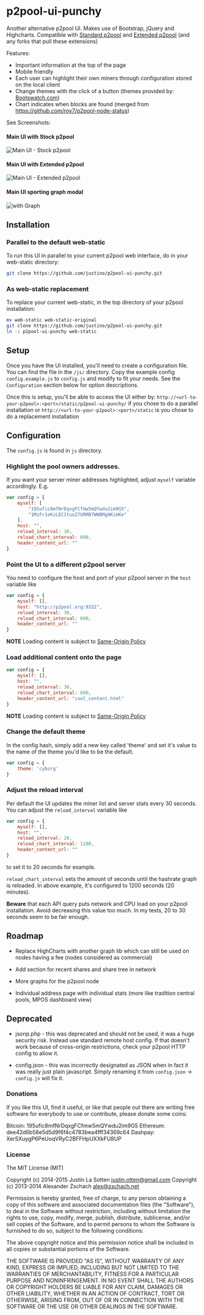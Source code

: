 p2pool-ui-punchy
==================

Another alternative p2pool UI.
Makes use of Bootstrap, jQuery and Highcharts.
Compatible with [Standard p2pool](https://github.com/forrestv/p2pool) and [Extended p2pool](https://github.com/mmouse-/p2pool-vtc) (and any forks that pull these extensions)

Features:
- Important information at the top of the page
- Mobile friendly
- Each user can highlight their own miners through configuration stored on the local client
- Change themes with the click of a button (themes provided by: [Bootswatch.com](http://bootswatch.com))
- Chart indicates when blocks are found (merged from https://github.com/roy7/p2pool-node-status)

See Screenshots:

#### Main UI with Stock p2pool
![Main UI - Stock p2pool](/img/screenshot_stock_p2pool.png?raw=true "Main UI - Stock p2pool")

#### Main UI with Extended p2pool
![Main UI - Extended p2pool](/img/screenshot_extended_p2pool.png?raw=true "Main UI - Extended p2pool")

#### Main UI sporting graph modal
![with Graph](/img/screenshot-graph.png?raw=true "with Graph")

## Installation

### Parallel to the default web-static

To run this UI in parallel to your current p2pool web interface, do in your web-static directory:

``` Bash
git clone https://github.com/justino/p2pool-ui-punchy.git
```

### As web-static replacement

To replace your current web-static, in the top directory of your p2pool installation:

``` Bash
mv web-static web-static-original
git clone https://github.com/justino/p2pool-ui-punchy.git
ln -s p2pool-ui-punchy web-static
```

## Setup

Once you have the UI installed, you'll need to create a configuration file.
You can find the file in the `/js/` directory.
Copy the example config `config.example.js` to `config.js` and modify to fit your needs.
See the `Configuration` section below for option descriptions.

Once this is setup, you'll be able to access the UI either by:
`http://<url-to-your-p2pool>:<port>/static/p2pool-ui-punchy/` if you chose to do a parallel installation
or
`http://<url-to-your-p2pool>:<port>/static` is you chose to do a replacement installation

## Configuration

The `config.js` is found in `js` directory.

### Highlight the pool owners addresses.

If you want your server miner addresses highlighted, adjust `myself` variable accordingly. E.g.

``` JavaScript
var config = {
    myself: [
        "195ufic8mfNrDqxgFCfmw5mQYwdu2im9G5",
        "1MzFr1eKzLEC1tuoZ7URMB7WWBMgHKimKe"
    ],
    host: "",
    reload_interval: 30,
    reload_chart_interval: 600,
    header_content_url: ""
}
```

### Point the UI to a different p2pool server

You need to configure the host and port of your p2pool server in the `host` variable like

``` JavaScript
var config = {
    myself: [],
    host: "http://p2pool.org:9332",
    reload_interval: 30,
    reload_chart_interval: 600,
    header_content_url: ""
}
```

**NOTE** Loading content is subject to [Same-Origin Policy](http://en.wikipedia.org/wiki/Same_origin_policy)

### Load additional content onto the page

``` JavaScript
var config = {
    myself: [],
    host: "",
    reload_interval: 30,
    reload_chart_interval: 600,
    header_content_url: "cool_content.html"
}
```

**NOTE** Loading content is subject to [Same-Origin Policy](http://en.wikipedia.org/wiki/Same_origin_policy)

### Change the default theme
In the config hash, simply add a new key called 'theme' and set it's value to the name of the theme you'd like to
be the default.

``` JavaScript
var config = {
    theme: 'cyborg'
}
```

### Adjust the reload interval

Per default the UI updates the miner list and server stats every 30 seconds.  You can adjust the `reload_interval` variable like

``` JavaScript
var config = {
    myself: [],
    host: "",
    reload_interval: 20,
    reload_chart_interval: 1200,
    header_content_url: ""
}
```

to set it to 20 seconds for example.

`reload_chart_interval` sets the amount of seconds until the hashrate graph is reloaded.  In above example, it's configured to 1200 seconds (20 minutes).

**Beware** that each API query puts network and CPU load on your p2pool installation.  Avoid decreasing this value too much.  In my tests, 20 to 30 seconds seem to be fair enough.

## Roadmap

- Replace HighCharts with another graph lib which can still be used on nodes having a fee (nodes considered as commercial)

- Add section for recent shares and share tree in network

- More graphs for the p2pool node

- Individual address page with individual stats (more like tradition central pools, MPOS dashboard view)

## Deprecated
- jsonp.php - this was deprecated and should not be used, it was a huge security risk. Instead use standard remote host config. If that doesn't work because of cross-origin restrictions, check your p2pool HTTP config to allow it.

- config.json - this was incorrectly designated as JSON when in fact it was really just plain javascript. Simply renaming it from `config.json` -> `config.js` will fix it.

### Donations

If you like this UI, find it useful, or like that people out there are writing free software for everybody to use or contribute, please donate some coins:

Bitcoin: 195ufic8mfNrDqxgFCfmw5mQYwdu2im9G5
Ethereum: dee42d6b58e5d5d9f6f4c4783bea4fff34369c64
Dashpay: XerSXuygP6PeUoqVRyC2BFFHpUXXkFU8UP

### License

The MIT License (MIT)

Copyright (c) 2014-2015 Justin La Sotten justin.otten@gmail.com
Copyright (c) 2013-2014 Alexander Zschach alex@zschach.net

Permission is hereby granted, free of charge, to any person obtaining a copy of this software and associated documentation files (the "Software"), to deal in the Software without restriction, including without limitation the rights to use, copy, modify, merge, publish, distribute, sublicense, and/or sell copies of the Software, and to permit persons to whom the Software is furnished to do so, subject to the following conditions:

The above copyright notice and this permission notice shall be included in all copies or substantial portions of the Software.

THE SOFTWARE IS PROVIDED "AS IS", WITHOUT WARRANTY OF ANY KIND, EXPRESS OR IMPLIED, INCLUDING BUT NOT LIMITED TO THE WARRANTIES OF MERCHANTABILITY, FITNESS FOR A PARTICULAR PURPOSE AND NONINFRINGEMENT. IN NO EVENT SHALL THE AUTHORS OR COPYRIGHT HOLDERS BE LIABLE FOR ANY CLAIM, DAMAGES OR OTHER LIABILITY, WHETHER IN AN ACTION OF CONTRACT, TORT OR OTHERWISE, ARISING FROM, OUT OF OR IN CONNECTION WITH THE SOFTWARE OR THE USE OR OTHER DEALINGS IN THE SOFTWARE.

